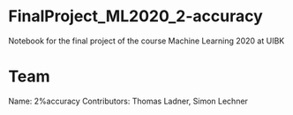 # FinalProject_ML2020_2-accuracy

Notebook for the final project of the course Machine Learning 2020 at UIBK 

# Team
Name: 2%accuracy
Contributors: Thomas Ladner, Simon Lechner
